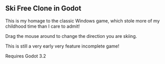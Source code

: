 ## Ski Free Clone in Godot

This is my homage to the classic Windows game, which stole more of my childhood time than I care to admit!

Drag the mouse around to change the direction you are skiing.

This is still a very early very feature incomplete game!

Requires Godot 3.2